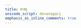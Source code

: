 ```yaml
---
title: मन्त्रेषु
unicode_script: devanagari
emphasis_as_inline_comments: true
---
```

<script>
function getSelectionWeight(url) {
  if (!url.startsWith("/mantra/") || url.includes("/sangrahah/") || url.includes("/meta/")) {
    return 0;
  }
  let pageParams = pageUrlToParams[url];
  if (!pageParams || !pageParams.hasOwnProperty("practice_weight")) {
    return 1;
  }
  return pageParams.practice_weight;
}

redirectToRandomPage(getSelectionWeight);
</script>